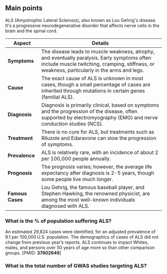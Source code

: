 
## Main points

ALS (Amyotrophic Lateral Sclerosis), also known as Lou Gehrig's disease. It's a progressive neurodegenerative disorder that affects nerve cells in the brain and the spinal cord.

| **Aspect**       | **Details**                                                                                                                                                                                  |
| ---------------- | -------------------------------------------------------------------------------------------------------------------------------------------------------------------------------------------- |
| **Symptoms**     | The disease leads to muscle weakness, atrophy, and eventually paralysis. Early symptoms often include muscle twitching, cramping, stiffness, or weakness, particularly in the arms and legs. |
| **Cause**        | The exact cause of ALS is unknown in most cases, though a small percentage of cases are inherited through mutations in certain genes (familial ALS).                                         |
| **Diagnosis**    | Diagnosis is primarily clinical, based on symptoms and the progression of the disease, often supported by electromyography (EMG) and nerve conduction studies (NCS).                         |
| **Treatment**    | There is no cure for ALS, but treatments such as Riluzole and Edaravone can slow the progression of symptoms.                                                                                |
| **Prevalence**   | ALS is relatively rare, with an incidence of about 2 per 100,000 people annually.                                                                                                            |
| **Prognosis**    | The prognosis varies; however, the average life expectancy after diagnosis is 2-5 years, though some people live much longer.                                                                |
| **Famous Cases** | Lou Gehrig, the famous baseball player, and Stephen Hawking, the renowned physicist, are among the most well-known individuals diagnosed with ALS.                                           |

### What is the % of population suffering ALS?   
An estimated 29,824 cases were identified, for an adjusted prevalence of 9.1 per 100,000 U.S. population. The demographics of cases of ALS did not change from previous year’s reports. ALS continues to impact Whites, males, and persons over 50 years of age more so than other comparison groups. [PMID: **37602649**]

### What is the total number of GWAS studies targeting ALS? 
